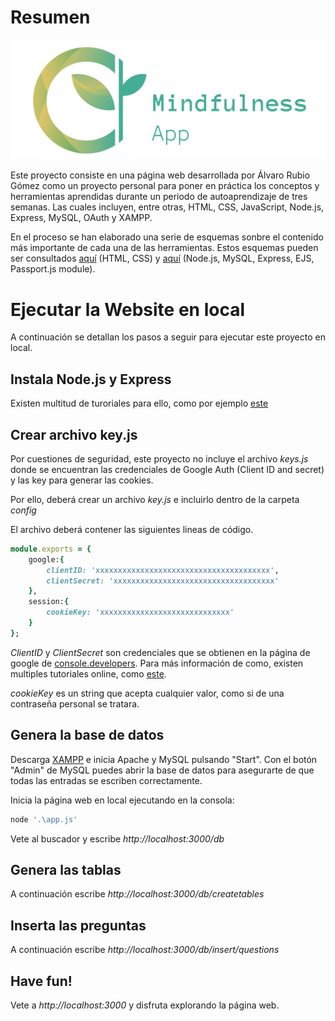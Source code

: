 # Resumen

<img src="public/images/github_thumbmail.png" width="1200">

Este proyecto consiste en una página web desarrollada por Álvaro Rubio Gómez como un proyecto personal para poner en práctica los conceptos y herramientas aprendidas durante un periodo de autoaprendizaje de tres semanas. Las cuales incluyen, entre otras, HTML, CSS, JavaScript, Node.js, Express, MySQL, OAuth y XAMPP.

En el proceso se han elaborado una serie de esquemas sonbre el contenido más importante de cada una de las herramientas.
Estos esquemas pueden ser consultados [aquí](https://colab.research.google.com/drive/1J5L7E-r01xSRGgqM7ptbNFzYc40FvudW?usp=sharing) (HTML, CSS) y [aquí](https://colab.research.google.com/drive/1gP1v3JFL_Svh29dQQrouzDrQYxxeAqNl?usp=sharing) (Node.js, MySQL, Express, EJS, Passport.js module).

# Ejecutar la Website en local

A continuación se detallan los pasos a seguir para ejecutar este proyecto en local.

## Instala Node.js y Express

Existen multitud de turoriales para ello, como por ejemplo [este](https://developer.mozilla.org/en-US/docs/Learn/Server-side/Express_Nodejs/skeleton_website)

## Crear archivo key.js

Por cuestiones de seguridad, este proyecto no incluye el archivo *keys.js* donde se encuentran las credenciales de Google Auth (Client ID and secret) y las key para generar las cookies.

Por ello, deberá crear un archivo *key.js* e incluirlo dentro de la carpeta *config*

El archivo deberá contener las siguientes lineas de código.

```ruby
module.exports = {
    google:{
        clientID: 'xxxxxxxxxxxxxxxxxxxxxxxxxxxxxxxxxxxxxxx',
        clientSecret: 'xxxxxxxxxxxxxxxxxxxxxxxxxxxxxxxxxxxx'
    },
    session:{
        cookieKey: 'xxxxxxxxxxxxxxxxxxxxxxxxxxxxx'
    }
};
```
*ClientID* y *ClientSecret* son credenciales que se obtienen en la página de google de [console.developers](https://console.developers.google.com/). Para más información de como, existen multiples tutoriales online, como [este](https://www.youtube.com/watch?v=xH6hAW3EqLk&ab_channel=CodeJava).

*cookieKey* es un string que acepta cualquier valor, como si de una contraseña personal se tratara.

## Genera la base de datos

Descarga [XAMPP](https://www.apachefriends.org/es/index.html) e inicia Apache y MySQL pulsando "Start". Con el botón "Admin" de MySQL puedes abrir la base de datos para asegurarte de que todas las entradas se escriben correctamente. 

Inicia la página web en local ejecutando en la consola:
```ruby
node '.\app.js'
```
Vete al buscador y escribe *http://localhost:3000/db*

## Genera las tablas

A continuación escribe *http://localhost:3000/db/createtables*

## Inserta las preguntas

A continuación escribe *http://localhost:3000/db/insert/questions*

## Have fun!

Vete a *http://localhost:3000* y disfruta explorando la página web.


